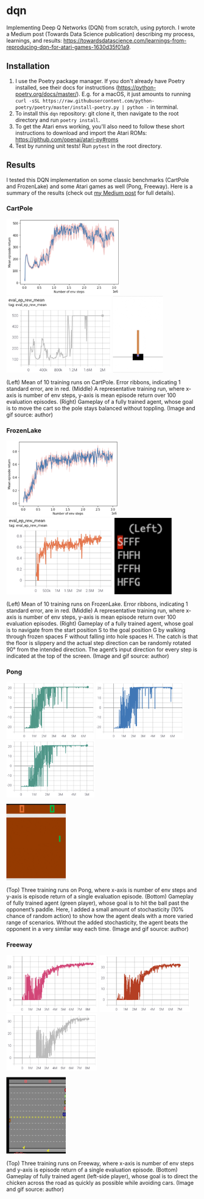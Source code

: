 # dqn
Implementing Deep Q Networks (DQN) from scratch, using pytorch. I wrote a Medium post (Towards Data Science publication) describing my process,
learnings, and results: https://towardsdatascience.com/learnings-from-reproducing-dqn-for-atari-games-1630d35f01a9.

## Installation
1. I use the Poetry package manager. If you don't already have Poetry installed, see their docs for instructions
(https://python-poetry.org/docs/master/). E.g. for a macOS, it just amounts to running
`curl -sSL https://raw.githubusercontent.com/python-poetry/poetry/master/install-poetry.py | python -` in terminal.
2. To install this `dqn` repository: git clone it, then navigate to the root directory and run `poetry install`.
3. To get the Atari envs working, you'll also need to follow these short instructions to download and import the Atari
ROMs: https://github.com/openai/atari-py#roms
4. Test by running unit tests! Run `pytest` in the root directory.

## Results
I tested this DQN implementation on some classic benchmarks (CartPole and FrozenLake) and some Atari games as well 
(Pong, Freeway). Here is a summary of the results (check out [my Medium post](https://towardsdatascience.com/learnings-from-reproducing-dqn-for-atari-games-1630d35f01a9) for full details).

### CartPole

<img src="img/cartpole_training_mean.png" height="200"/> <img src="img/cartpole_training_1.png" height="200"/> <img src="img/cartpole_gameplay.gif" height="200"/>

(Left) Mean of 10 training runs on CartPole. Error ribbons, indicating 1 standard error, are in red. (Middle) A 
representative training run, where x-axis is number of env steps, y-axis is mean episode return over 100 evaluation
episodes. (Right) Gameplay of a fully trained agent, whose goal is to move the cart so the pole stays balanced without
toppling. (Image and gif source: author)

### FrozenLake

<img src="img/frozenlake_training_mean.png" height="200"/> <img src="img/frozenlake_training_1.png" height="200"/> <img src="img/frozenlake_gameplay.gif" height="200"/>

(Left) Mean of 10 training runs on FrozenLake. Error ribbons, indicating 1 standard error, are in red. (Middle) A 
representative training run, where x-axis is number of env steps, y-axis is mean episode return over 100 evaluation 
episodes. (Right) Gameplay of a fully trained agent, whose goal is to navigate from the start position S to the goal 
position G by walking through frozen spaces F without falling into hole spaces H. The catch is that the floor is 
slippery and the actual step direction can be randomly rotated 90° from the intended direction. The agent’s input 
direction for every step is indicated at the top of the screen. (Image and gif source: author)

### Pong

<img src="img/pong_training_1.png" height="150"/> <img src="img/pong_training_2.png" height="150"/> <img src="img/pong_training_3.png" height="150"/>

<img src="img/pong_gameplay.gif" height="200"/>

(Top) Three training runs on Pong, where x-axis is number of env steps and y-axis is episode return of a single 
evaluation episode. (Bottom) Gameplay of fully trained agent (green player), whose goal is to hit the ball past 
the opponent’s paddle. Here, I added a small amount of stochasticity (10% chance of random action) to show how 
the agent deals with a more varied range of scenarios. Without the added stochasticity, the agent beats the opponent 
in a very similar way each time. (Image and gif source: author)

### Freeway

<img src="img/freeway_training_1.png" height="150"/> <img src="img/freeway_training_2.png" height="150"/> <img src="img/freeway_training_3.png" height="150"/>

<img src="img/freeway_gameplay.gif" height="200"/>

(Top) Three training runs on Freeway, where x-axis is number of env steps and y-axis is episode return of a single 
evaluation episode. (Bottom) Gameplay of fully trained agent (left-side player), whose goal is to direct the chicken 
across the road as quickly as possible while avoiding cars. (Image and gif source: author)
